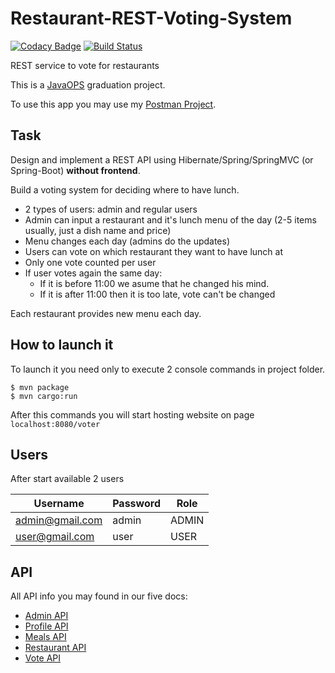 # Restaurant-REST-Voting-System

[![Codacy Badge](https://api.codacy.com/project/badge/Grade/caab747fd11d4c0183f60aa7b45e7734)](https://app.codacy.com/app/Munoon/Restaurant-REST-Voting-System?utm_source=github.com&utm_medium=referral&utm_content=Munoon/Restaurant-REST-Voting-System&utm_campaign=Badge_Grade_Dashboard)
[![Build Status](https://travis-ci.org/Munoon/Restaurant-REST-Voting-System.svg?branch=master)](https://travis-ci.org/Munoon/Restaurant-REST-Voting-System)

REST service to vote for restaurants

This is a [JavaOPS](http://javaops.ru/reg/topjava) graduation project.

To use this app you may use my [Postman Project](https://www.getpostman.com/collections/3e92cc8f53c7df7f1286).

## Task
Design and implement a REST API using Hibernate/Spring/SpringMVC (or Spring-Boot) **without frontend**.

Build a voting system for deciding where to have lunch.

 * 2 types of users: admin and regular users
 * Admin can input a restaurant and it's lunch menu of the day (2-5 items usually, just a dish name and price)
 * Menu changes each day (admins do the updates)
 * Users can vote on which restaurant they want to have lunch at
 * Only one vote counted per user
 * If user votes again the same day:
    - If it is before 11:00 we asume that he changed his mind.
    - If it is after 11:00 then it is too late, vote can't be changed

Each restaurant provides new menu each day.

## How to launch it
To launch it you need only to execute 2 console commands in project folder.
```
$ mvn package
$ mvn cargo:run
```
After this commands you will start hosting website on page `localhost:8080/voter`

## Users
After start available 2 users

Username | Password | Role
-------- | -------- | ----
admin@gmail.com | admin | ADMIN
user@gmail.com | user | USER

## API
All API info you may found in our five docs:

* [Admin API](doc/admin.md)
* [Profile API](doc/profile.md)
* [Meals API](doc/meals.md)
* [Restaurant API](doc/restaurant.md)
* [Vote API](doc/vote.md)